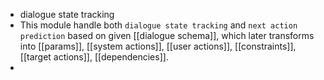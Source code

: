 - dialogue state tracking
- This module handle both `dialogue state tracking` and `next action prediction` based on given [[dialogue schema]], which later transforms into [[params]], [[system actions]], [[user actions]], [[constraints]], [[target actions]], [[dependencies]].
- 